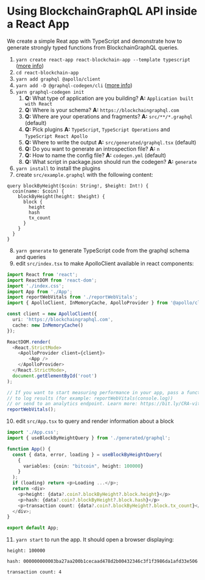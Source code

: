 # Using BlockchainGraphQL API inside a React App

We create a simple Reat app with TypeScript and demonstrate how to generate strongly typed functions from BlockchainGraphQL queries.

1) `yarn create react-app react-blockchain-app --template typescript` ([more info](https://create-react-app.dev/docs/adding-typescript/))
2) `cd react-blockchain-app`
3) `yarn add graphql @apollo/client`
4) `yarn add -D @graphql-codegen/cli` ([more info](https://graphql-code-generator.com/docs/getting-started/index))
5) `yarn graphql-codegen init`
    1) **Q:** What type of application are you building? **A:** `Application built with React`
    2) **Q:** Where is your schema? **A:** `https://blockchaingraphql.com`
    3) **Q:** Where are your operations and fragments? **A:** `src/**/*.graphql` (default)
    4) **Q:** Pick plugins **A:** `TypeScript`, `TypeScript Operations` and `TypeScript React Apollo`
    5) **Q:** Where to write the output **A:** `src/generated/graphql.tsx` (default)
    6) **Q:** Do you want to generate an introspection file? **A:** `n`
    7) **Q:** How to name the config file? **A:** `codegen.yml` (default)
    8) **Q:** What script in package.json should run the codegen? **A:** `generate`
6) `yarn install` to install the plugins
7) create `src/example.graphql` with the following content:
```
query blockByHeight($coin: String!, $height: Int!) {
  coin(name: $coin) {
    blockByHeight(height: $height) {
      block {
        height
        hash
        tx_count
      }
    }
  }
}
```
8) `yarn generate` to generate TypeScript code from the graphql schema and queries
9) edit `src/index.tsx` to make ApolloClient available in react components:
```typescript
import React from 'react';
import ReactDOM from 'react-dom';
import './index.css';
import App from './App';
import reportWebVitals from './reportWebVitals';
import { ApolloClient, InMemoryCache, ApolloProvider } from '@apollo/client';

const client = new ApolloClient({
  uri: 'https://blockchaingraphql.com',
  cache: new InMemoryCache()
});

ReactDOM.render(
  <React.StrictMode>
    <ApolloProvider client={client}>
        <App />
    </ApolloProvider>
  </React.StrictMode>,
  document.getElementById('root')
);

// If you want to start measuring performance in your app, pass a function
// to log results (for example: reportWebVitals(console.log))
// or send to an analytics endpoint. Learn more: https://bit.ly/CRA-vitals
reportWebVitals();
```
10) edit `src/App.tsx` to query and render information about a block
```typescript
import './App.css';
import { useBlockByHeightQuery } from './generated/graphql';

function App() {
  const { data, error, loading } = useBlockByHeightQuery(
    {
      variables: {coin: "bitcoin", height: 100000}
    }
  );
  if (loading) return <p>Loading ...</p>;
  return <div>
    <p>height: {data?.coin?.blockByHeight?.block.height}</p>
    <p>hash: {data?.coin?.blockByHeight?.block.hash}</p>
    <p>transaction count: {data?.coin?.blockByHeight?.block.tx_count}</p>
  </div>;
}

export default App;
```
11) `yarn start` to run the app. It should open a browser displaying:
```
height: 100000

hash: 000000000003ba27aa200b1cecaad478d2b00432346c3f1f3986da1afd33e506

transaction count: 4
```